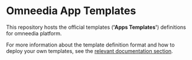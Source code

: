 # Omneedia App Templates

This repository hosts the official templates (**'Apps Templates'**) definitions for omneedia platform.

For more information about the template definition format and how to deploy your own templates, see the [relevant documentation section](https://omneedia.com/).
